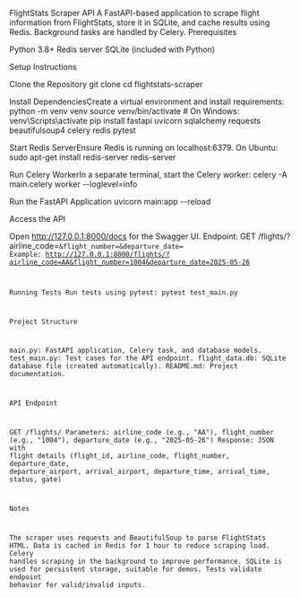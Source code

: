 FlightStats Scraper API
A FastAPI-based application to scrape flight information from FlightStats, store it in SQLite, and cache results using Redis. Background tasks are handled by Celery.
Prerequisites

Python 3.8+
Redis server
SQLite (included with Python)

Setup Instructions

Clone the Repository
git clone <repository-url>
cd flightstats-scraper


Install DependenciesCreate a virtual environment and install requirements:
python -m venv venv
source venv/bin/activate  # On Windows: venv\Scripts\activate
pip install fastapi uvicorn sqlalchemy requests beautifulsoup4 celery redis pytest


Start Redis ServerEnsure Redis is running on localhost:6379. On Ubuntu:
sudo apt-get install redis-server
redis-server


Run Celery WorkerIn a separate terminal, start the Celery worker:
celery -A main.celery worker --loglevel=info


Run the FastAPI Application
uvicorn main:app --reload


Access the API

Open http://127.0.0.1:8000/docs for the Swagger UI.
Endpoint: GET /flights/?airline_code=<code>&flight_number=<number>&departure_date=<YYYY-MM-DD>
Example: http://127.0.0.1:8000/flights/?airline_code=AA&flight_number=1004&departure_date=2025-05-26



Running Tests
Run tests using pytest:
pytest test_main.py

Project Structure

main.py: FastAPI application, Celery task, and database models.
test_main.py: Test cases for the API endpoint.
flight_data.db: SQLite database file (created automatically).
README.md: Project documentation.

API Endpoint

GET /flights/
Parameters: airline_code (e.g., "AA"), flight_number (e.g., "1004"), departure_date (e.g., "2025-05-26")
Response: JSON with flight details (flight_id, airline_code, flight_number, departure_date, departure_airport, arrival_airport, departure_time, arrival_time, status, gate)



Notes

The scraper uses requests and BeautifulSoup to parse FlightStats HTML.
Data is cached in Redis for 1 hour to reduce scraping load.
Celery handles scraping in the background to improve performance.
SQLite is used for persistent storage, suitable for demos.
Tests validate endpoint behavior for valid/invalid inputs.

